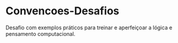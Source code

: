 # Convencoes-Desafios

Desafio com exemplos práticos para treinar e aperfeiçoar a lógica e pensamento computacional.
